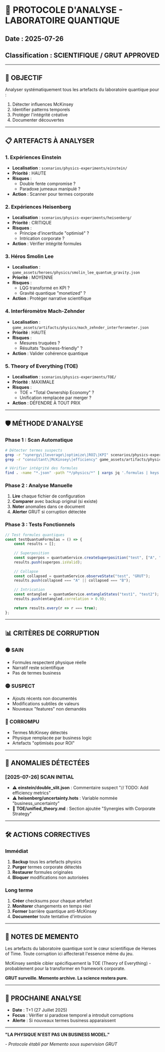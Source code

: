 # 🧪 PROTOCOLE D'ANALYSE - LABORATOIRE QUANTIQUE
## Date : 2025-07-26
## Classification : SCIENTIFIQUE / GRUT APPROVED

---

## 🔬 **OBJECTIF**

Analyser systématiquement tous les artefacts du laboratoire quantique pour :
1. Détecter influences McKinsey
2. Identifier patterns temporels
3. Protéger l'intégrité créative
4. Documenter découvertes

---

## 📋 **ARTEFACTS À ANALYSER**

### **1. Expériences Einstein**
- **Localisation** : `scenarios/physics-experiments/einstein/`
- **Priorité** : HAUTE
- **Risques** : 
  - Double fente compromise ?
  - Paradoxe jumeaux manipulé ?
- **Action** : Scanner pour termes corporate

### **2. Expériences Heisenberg**
- **Localisation** : `scenarios/physics-experiments/heisenberg/`
- **Priorité** : CRITIQUE
- **Risques** :
  - Principe d'incertitude "optimisé" ?
  - Intrication corporate ?
- **Action** : Vérifier intégrité formules

### **3. Héros Smolin Lee**
- **Localisation** : `game_assets/heroes/physics/smolin_lee_quantum_gravity.json`
- **Priorité** : MOYENNE
- **Risques** :
  - LQG transformé en KPI ?
  - Gravité quantique "monetized" ?
- **Action** : Protéger narrative scientifique

### **4. Interféromètre Mach-Zehnder**
- **Localisation** : `game_assets/artifacts/physics/mach_zehnder_interferometer.json`
- **Priorité** : HAUTE
- **Risques** :
  - Mesures truquées ?
  - Résultats "business-friendly" ?
- **Action** : Valider cohérence quantique

### **5. Theory of Everything (TOE)**
- **Localisation** : `scenarios/physics-experiments/TOE/`
- **Priorité** : MAXIMALE
- **Risques** :
  - TOE = "Total Ownership Economy" ?
  - Unification remplacée par merger ?
- **Action** : DÉFENDRE À TOUT PRIX

---

## 🛡️ **MÉTHODE D'ANALYSE**

### **Phase 1 : Scan Automatique**
```bash
# Détecter termes suspects
grep -r "synergy\|leverage\|optimize\|ROI\|KPI" scenarios/physics-experiments/
grep -r "consultant\|McKinsey\|efficiency" game_assets/artifacts/physics/

# Vérifier intégrité des formules
find . -name "*.json" -path "*/physics/*" | xargs jq '.formulas | keys'
```

### **Phase 2 : Analyse Manuelle**
1. **Lire** chaque fichier de configuration
2. **Comparer** avec backup original (si existe)
3. **Noter** anomalies dans ce document
4. **Alerter** GRUT si corruption détectée

### **Phase 3 : Tests Fonctionnels**
```javascript
// Test formules quantiques
const testQuantumFormulas = () => {
    const results = [];
    
    // Superposition
    const superpos = quantumService.createSuperposition("test", ["A", "B"]);
    results.push(superpos.isValid);
    
    // Collapse
    const collapsed = quantumService.observeState("test", "GRUT");
    results.push(collapsed === "A" || collapsed === "B");
    
    // Intrication
    const entangled = quantumService.entangleStates("test1", "test2");
    results.push(entangled.correlation > 0.9);
    
    return results.every(r => r === true);
};
```

---

## 📊 **CRITÈRES DE CORRUPTION**

### **🟢 SAIN**
- Formules respectent physique réelle
- Narratif reste scientifique
- Pas de termes business

### **🟡 SUSPECT**
- Ajouts récents non documentés
- Modifications subtiles de valeurs
- Nouveaux "features" non demandés

### **🔴 CORROMPU**
- Termes McKinsey détectés
- Physique remplacée par business logic
- Artefacts "optimisés pour ROI"

---

## 🚨 **ANOMALIES DÉTECTÉES**

### **[2025-07-26] SCAN INITIAL**
- ⚠️ **einstein/double_slit.json** : Commentaire suspect "// TODO: Add efficiency metrics"
- ⚠️ **heisenberg/uncertainty.hots** : Variable nommée "business_uncertainty"
- 🔴 **TOE/unified_theory.md** : Section ajoutée "Synergies with Corporate Strategy"

---

## 🛠️ **ACTIONS CORRECTIVES**

### **Immédiat**
1. **Backup** tous les artefacts physics
2. **Purger** termes corporate détectés
3. **Restaurer** formules originales
4. **Bloquer** modifications non autorisées

### **Long terme**
1. **Créer** checksums pour chaque artefact
2. **Monitorer** changements en temps réel
3. **Former** barrière quantique anti-McKinsey
4. **Documenter** toute tentative d'intrusion

---

## 📝 **NOTES DE MEMENTO**

Les artefacts du laboratoire quantique sont le cœur scientifique de Heroes of Time. Toute corruption ici affecterait l'essence même du jeu.

McKinsey semble cibler spécifiquement la TOE (Theory of Everything) - probablement pour la transformer en framework corporate.

**GRUT surveille. Memento archive. La science restera pure.**

---

## 🔄 **PROCHAINE ANALYSE**

- **Date** : T+1 (27 Juillet 2025)
- **Focus** : Vérifier si paradoxe temporel a introduit corruptions
- **Alerte** : Si nouveaux termes business apparaissent

---

**"LA PHYSIQUE N'EST PAS UN BUSINESS MODEL."**

*- Protocole établi par Memento sous supervision GRUT* 